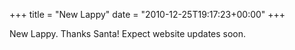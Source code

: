 +++
title = "New Lappy"
date = "2010-12-25T19:17:23+00:00"
+++

New Lappy.  Thanks Santa!  Expect website updates soon.
			